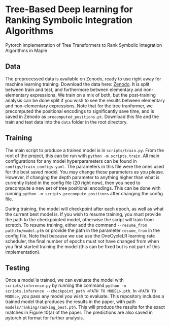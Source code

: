 # Tree-Based Deep learning for Ranking Symbolic Integration Algorithms
Pytorch implementation of Tree Transformers to Rank Symbolic Integration Algorithms in Maple

## Data
The preprocessed data is available on Zenodo, ready to use right away for machine learning training. Download the data here: [Zenodo](https://zenodo.org/records/16752399). It is split between train and test, and furthermore between elementary and non-elementary expressions. We train on a mix of both, but the post-training analysis can be done split if you wish to see the results between elementary and non-elementary expressions. Note that for the tree tranformer, we precomputed the positional encodings to significantly save time, and is saved in Zenodo as `precomputed_positions.pt`. Download this file and the train and test data into the `data` folder in the root directory.

## Training
The main script to produce a trained model is in `scripts/train.py`. From the root of the project, this can be run with `python -m scripts.train`. All main configurations for any model hyperparameters can be found in `configs/train_configs.yaml`. The parameters in this file were the ones used for the best saved model. You may change these parameters as you please. However, if changing the depth parameter to anything higher than what is currently listed in the config file (20 right now), then you need to precompute a new set of tree positional encodings. This can be done with running `python -m scripts.precompute_positions` after changing the config file.

During training, the model will checkpoint after each epoch, as well as what the current best model is. If you wish to resume training, you must provide the path to the checkpointed model, otherwise the script will train from scratch. To resume training, either add the command `--resume_from path/to/model.pth` or provide the path in the parameter `resume_from` in the config file. Note that because we use use the OneCycleLR learning rate scheduler, the final number of epochs must not have changed from when you first started training the model (this can be fixed but is not part of this implementation).

## Testing
Once a model is trained, we can evaluate the model with `scripts/inference.py` by running the command `python -m scripts.inference --checkpoint_path <PATH TO MODEL>.pth`. In `<PATH TO MODEL>`, you pass any model you wish to evaluate. This repository includes a trained model that produces the results in the paper, with path `models/ranking/ranking_best.pth`. This will produce the results for the exact matches in Figure 10(a) of the paper. The predictions are also saved in pytorch pt format for further analysis.  
